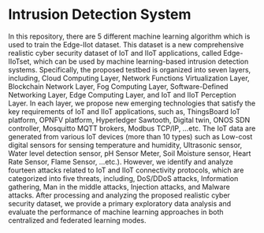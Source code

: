 # Intrusion Detection System
In this repository, there are 5 different machine learning algorithm which is used to train the Edge-IIot dataset. This dataset is a new comprehensive realistic cyber security dataset of IoT and IIoT applications, called Edge-IIoTset, which can be used by machine learning-based intrusion detection systems. Specifically, the proposed testbed is organized into seven layers, including, Cloud Computing Layer, Network Functions Virtualization Layer, Blockchain Network Layer, Fog Computing Layer, Software-Defined Networking Layer, Edge Computing Layer, and IoT and IIoT Perception Layer. In each layer, we propose new emerging technologies that satisfy the key requirements of IoT and IIoT applications, such as, ThingsBoard IoT platform, OPNFV platform, Hyperledger Sawtooth, Digital twin, ONOS SDN controller, Mosquitto MQTT brokers, Modbus TCP/IP, …etc. The IoT data are generated from various IoT devices (more than 10 types) such as Low-cost digital sensors for sensing temperature and humidity, Ultrasonic sensor, Water level detection sensor, pH Sensor Meter, Soil Moisture sensor, Heart Rate Sensor, Flame Sensor, …etc.). However, we identify and analyze fourteen attacks related to IoT and IIoT connectivity protocols, which are categorized into five threats, including, DoS/DDoS attacks, Information gathering, Man in the middle attacks, Injection attacks, and Malware attacks. After processing and analyzing the proposed realistic cyber security dataset, we provide a primary exploratory data analysis and evaluate the performance of machine learning approaches in both centralized and federated learning modes.



